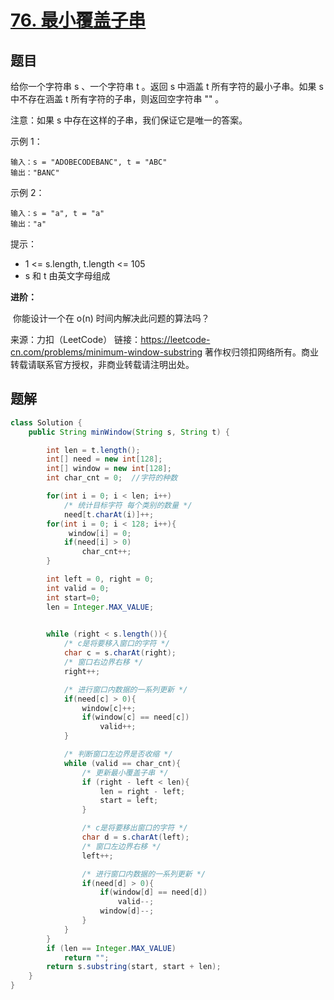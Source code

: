 # [76. 最小覆盖子串](https://leetcode-cn.com/problems/minimum-window-substring/)

## 题目

给你一个字符串 s 、一个字符串 t 。返回 s 中涵盖 t 所有字符的最小子串。如果 s 中不存在涵盖 t 所有字符的子串，则返回空字符串 "" 。

注意：如果 s 中存在这样的子串，我们保证它是唯一的答案。

 

示例 1：

```
输入：s = "ADOBECODEBANC", t = "ABC"
输出："BANC"
```


示例 2：

```
输入：s = "a", t = "a"
输出："a"
```


提示：

- 1 <= s.length, t.length <= 105
- s 和 t 由英文字母组成

**进阶：**

​	你能设计一个在 o(n) 时间内解决此问题的算法吗？

来源：力扣（LeetCode）
链接：https://leetcode-cn.com/problems/minimum-window-substring
著作权归领扣网络所有。商业转载请联系官方授权，非商业转载请注明出处。



## 题解

```java
class Solution {
    public String minWindow(String s, String t) {

        int len = t.length();
        int[] need = new int[128];
        int[] window = new int[128];
        int char_cnt = 0;  //字符的种数

        for(int i = 0; i < len; i++)
            /* 统计目标字符 每个类别的数量 */
            need[t.charAt(i)]++;
        for(int i = 0; i < 128; i++){
             window[i] = 0;
            if(need[i] > 0)
                char_cnt++;
        }           

        int left = 0, right = 0;
        int valid = 0;
        int start=0;
        len = Integer.MAX_VALUE;
        

        while (right < s.length()){
            /* c是将要移入窗口的字符 */
            char c = s.charAt(right);
            /* 窗口右边界右移 */
            right++;

            /* 进行窗口内数据的一系列更新 */
            if(need[c] > 0){
                window[c]++;
                if(window[c] == need[c])
                    valid++;
            }

            /* 判断窗口左边界是否收缩 */
            while (valid == char_cnt){
                /* 更新最小覆盖子串 */
                if (right - left < len){
                    len = right - left;
                    start = left;
                }

                /* c是将要移出窗口的字符 */
                char d = s.charAt(left);
                /* 窗口左边界右移 */
                left++;

                /* 进行窗口内数据的一系列更新 */
                if(need[d] > 0){
                    if(window[d] == need[d])
                        valid--;
                    window[d]--;
                }
            }
        }
        if (len == Integer.MAX_VALUE)
            return "";
        return s.substring(start, start + len);
    }
}
```

